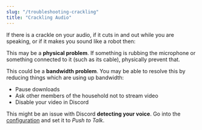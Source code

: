 ```yaml
---
slug: "/troubleshooting-crackling"
title: "Crackling Audio"
---
```


If there is a crackle on your audio, if it cuts in and out while you are
speaking, or if it makes you sound like a robot then:

This may be a **physical problem**. If something is rubbing the microphone or
something connected to it (such as its cable), physically prevent that.

This could be a **bandwidth problem**. You may be able to resolve this by reducing
things which are using up bandwidth:

* Pause downloads
* Ask other members of the household not to stream video
* Disable your video in Discord

This might be an issue with Discord **detecting your voice**. Go into the
[configuration](/players-configure-av) and set it to *Push to Talk*.
